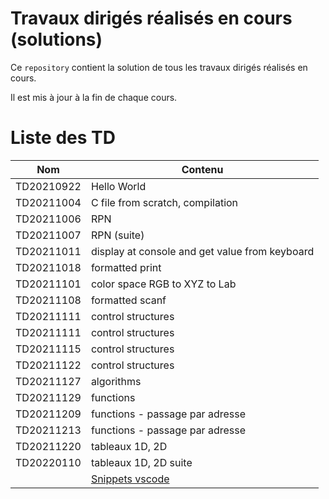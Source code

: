 # Travaux dirigés réalisés en cours (solutions)

Ce `repository` contient la solution de tous les travaux dirigés réalisés en cours.

Il est mis à jour à la fin de chaque cours.

# Liste des TD

| Nom | Contenu |
|---|---|
|TD20210922| Hello World |
|TD20211004| C file from scratch, compilation |
|TD20211006| RPN |
|TD20211007| RPN (suite) |
|TD20211011| display at console and get value from keyboard	|
|TD20211018| formatted print |
|TD20211101| color space RGB to XYZ to Lab |
|TD20211108| formatted scanf |
|TD20211111| control structures |
|TD20211111| control structures |
|TD20211115| control structures |
|TD20211122| control structures |
|TD20211127| algorithms |
|TD20211129| functions |
|TD20211209| functions - passage par adresse|
|TD20211213| functions - passage par adresse|
|TD20211220| tableaux 1D, 2D|
|TD20220110| tableaux 1D, 2D suite|
|| [Snippets vscode](https://code.visualstudio.com/docs/editor/userdefinedsnippets)|
